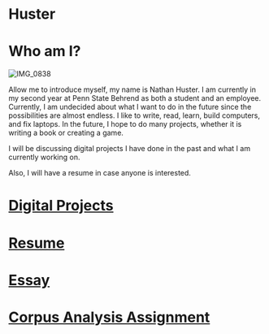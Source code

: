 # Huster

# Who am I?
![IMG_0838](https://user-images.githubusercontent.com/34407859/94380631-4e4b8080-0104-11eb-8ad0-f6697c1217ee.jpg)

Allow me to introduce myself, my name is Nathan Huster. 
I am currently in my second year at Penn State Behrend as both a student and an employee.
Currently, I am undecided about what I want to do in the future since the possibilities are almost endless.
I like to write, read, learn, build computers, and fix laptops. 
In the future, I hope to do many projects, whether it is writing a book or creating a game.

I will be discussing digital projects I have done in the past and what I am currently working on.

Also, I will have a resume in case anyone is interested.

# [Digital Projects](https://nxh5137.github.io/huster/DigitalProjects)
# [Resume](https://nxh5137.github.io/huster/Resume)
# [Essay](https://nxh5137.github.io/huster/Essay)
# [Corpus Analysis Assignment](https://nxh5137.github.io/huster/CorpusAnalysisAssignment)
